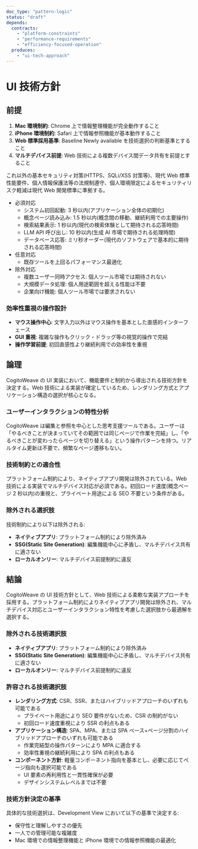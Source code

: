 ```yaml
---
doc_type: "pattern-logic"
status: "draft"
depends:
  contracts:
    - "platform-constraints"
    - "performance-requirements"
    - "efficiency-focused-operation"
  produces:
    - "ui-tech-approach"
---
```


# UI 技術方針

## 前提

<!-- PREMISE_BEGIN: platform-constraints -->

1. **Mac 環境制約**: Chrome 上で情報整理機能が完全動作すること
2. **iPhone 環境制約**: Safari 上で情報参照機能が基本動作すること
3. **Web 標準採用基準**: Baseline Newly available を技術選択の判断基準とすること
4. **マルチデバイス前提**: Web 技術による複数デバイス間データ共有を前提とすること

これ以外の基本セキュリティ対策(HTTPS、SQLi/XSS 対策等)、現代 Web 標準性能要件、個人情報保護法等の法規制遵守、個人環境限定によるセキュリティリスク軽減は現代 Web 開発標準に準拠する。

<!-- PREMISE_END: platform-constraints -->

<!-- PREMISE_BEGIN: performance-requirements -->

- 必須対応
  - システム初回起動: 3 秒以内(アプリケーション全体の初期化)
  - 概念ページ読み込み: 1.5 秒以内(概念間の移動、継続利用での主要操作)
  - 検索結果表示: 1 秒以内(現代の検索体験として期待される応答時間)
  - LLM API 呼び出し: 10 秒以内(生成 AI 市場で期待される処理時間)
  - データベース応答: ミリ秒オーダー(現代のソフトウェアで基本的に期待される応答時間)
- 任意対応
  - 既存ツールを上回るパフォーマンス最適化
- 除外対応
  - 複数ユーザー同時アクセス: 個人ツール市場では期待されない
  - 大規模データ処理: 個人用途範囲を超える性能は不要
  - 企業向け機能: 個人ツール市場では要求されない

<!-- PREMISE_END: performance-requirements -->

### 効率性重視の操作設計

<!-- PREMISE_BEGIN: efficiency-focused-operation -->

- **マウス操作中心**: 文字入力以外はマウス操作を基本とした直感的インターフェース
- **GUI 重視**: 複雑な操作もクリック・ドラッグ等の視覚的操作で完結
- **操作学習前提**: 初回直感性より継続利用での効率性を重視

<!-- PREMISE_END: efficiency-focused-operation -->

## 論理

CogitoWeave の UI 実装において、機能要件と制約から導出される技術方針を決定する。Web 技術による実装が確定しているため、レンダリング方式とアプリケーション構造の選択が核心となる。

### ユーザーインタラクションの特性分析

CogitoWeave は編集と参照を中心とした思考支援ツールである。ユーザーは「やるべきことが決まっていてその範囲では同じページで作業を完結」し、「やるべきことが変わったらページを切り替える」という操作パターンを持つ。リアルタイム更新は不要で、頻繁なページ遷移もない。

### 技術制約との適合性

プラットフォーム制約により、ネイティブアプリ開発は除外されている。Web 技術による実装でマルチデバイス対応が必須である。初回ロード速度(概念ページ 2 秒以内)の重視と、プライベート用途による SEO 不要という条件がある。

### 除外される選択肢

技術制約により以下は除外される:

- **ネイティブアプリ**: プラットフォーム制約により除外済み
- **SSG(Static Site Generation)**: 編集機能中心に矛盾し、マルチデバイス共有に適さない
- **ローカルオンリー**: マルチデバイス前提制約に違反

## 結論

<!-- GLOBAL_CONCLUSION_BEGIN: ui-tech-approach -->

CogitoWeave の UI 技術方針として、Web 技術による柔軟な実装アプローチを採用する。プラットフォーム制約によりネイティブアプリ開発は除外され、マルチデバイス対応とユーザーインタラクション特性を考慮した選択肢から最適解を選択する。

### 除外される技術選択肢

- **ネイティブアプリ**: プラットフォーム制約により除外済み
- **SSG(Static Site Generation)**: 編集機能中心に矛盾し、マルチデバイス共有に適さない
- **ローカルオンリー**: マルチデバイス前提制約に違反

### 許容される技術選択肢

- **レンダリング方式**: CSR、SSR、またはハイブリッドアプローチのいずれも可能である
  - プライベート用途により SEO 要件がないため、CSR の制約がない
  - 初回ロード速度重視により SSR の利点もある
- **アプリケーション構造**: SPA、MPA、または SPA ベース+ページ分割のハイブリッドアプローチのいずれも可能である
  - 作業完結型の操作パターンにより MPA に適合する
  - 効率性重視の継続利用により SPA の利点もある
- **コンポーネント方針**: 軽量コンポーネント指向を基本とし、必要に応じてページ指向も選択可能である
  - UI 要素の再利用性と一貫性確保が必要
  - デザインシステムレベルまでは不要

### 技術方針決定の基準

具体的な技術選択は、Development View において以下の基準で決定する:

- 保守性と理解しやすさの優先
- 一人での管理可能な複雑度
- Mac 環境での情報整理機能と iPhone 環境での情報参照機能の最適化

<!-- GLOBAL_CONCLUSION_END: ui-tech-approach -->
